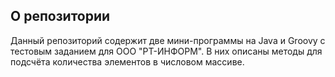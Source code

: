 ## О репозитории
Данный репозиторий содержит две мини-программы на Java и Groovy с тестовым заданием для ООО "РТ-ИНФОРМ".
В них описаны методы для подсчёта количества элементов в числовом массиве.